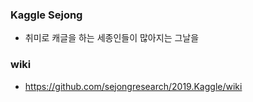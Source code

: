 ### Kaggle Sejong
- 취미로 캐글을 하는 세종인들이 많아지는 그날을 

### wiki
- https://github.com/sejongresearch/2019.Kaggle/wiki
